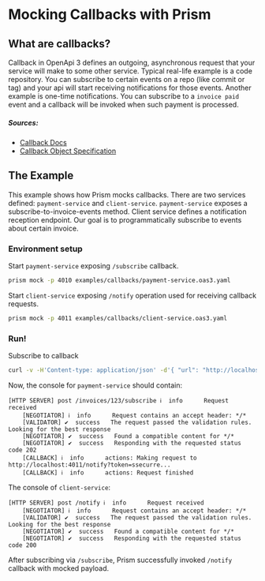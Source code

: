 # Mocking Callbacks with Prism

## What are callbacks?
Callback in OpenApi 3 defines an outgoing, asynchronous request that your service will make to some other service. Typical real-life example is a code repository. You can subscribe to certain events on a repo (like commit or tag) and your api will start receiving notifications for those events. Another example is one-time notifications. You can subscribe to a `invoice paid` event and a callback will be invoked when such payment is processed.


##### Sources:
- [Callback Docs](https://swagger.io/docs/specification/callbacks/)
- [Callback Object Specification](https://github.com/OAI/OpenAPI-Specification/blob/master/versions/3.0.2.md#callbackObject)

## The Example

This example shows how Prism mocks callbacks. There are two services defined: `payment-service` and `client-service`. `payment-service` exposes a subscribe-to-invoice-events method. Client service defines a notification reception endpoint. Our goal is to programmatically subscribe to events about certain invoice.

### Environment setup

Start `payment-service` exposing `/subscribe` callback.

```bash
prism mock -p 4010 examples/callbacks/payment-service.oas3.yaml
``` 

Start `client-service` exposing `/notify` operation used for receiving callback requests.

```bash
prism mock -p 4011 examples/callbacks/client-service.oas3.yaml
``` 

### Run!

Subscribe to callback

```bash
curl -v -H'Content-type: application/json' -d'{ "url": "http://localhost:4011/notify", "token": "ssecurre" }' http://127.0.0.1:4010/invoices/123/subscribe
```

Now, the console for `payment-service` should contain:
```
[HTTP SERVER] post /invoices/123/subscribe ℹ  info      Request received
    [NEGOTIATOR] ℹ  info      Request contains an accept header: */*
    [VALIDATOR] ✔  success   The request passed the validation rules. Looking for the best response
    [NEGOTIATOR] ✔  success   Found a compatible content for */*
    [NEGOTIATOR] ✔  success   Responding with the requested status code 202
    [CALLBACK] ℹ  info      actions: Making request to http://localhost:4011/notify?token=ssecurre...
    [CALLBACK] ℹ  info      actions: Request finished
```

The console of `client-service`:

```
[HTTP SERVER] post /notify ℹ  info      Request received
    [NEGOTIATOR] ℹ  info      Request contains an accept header: */*
    [VALIDATOR] ✔  success   The request passed the validation rules. Looking for the best response
    [NEGOTIATOR] ✔  success   Found a compatible content for */*
    [NEGOTIATOR] ✔  success   Responding with the requested status code 200
```

After subscribing via `/subscribe`, Prism successfully invoked `/notify` callback with mocked payload.
